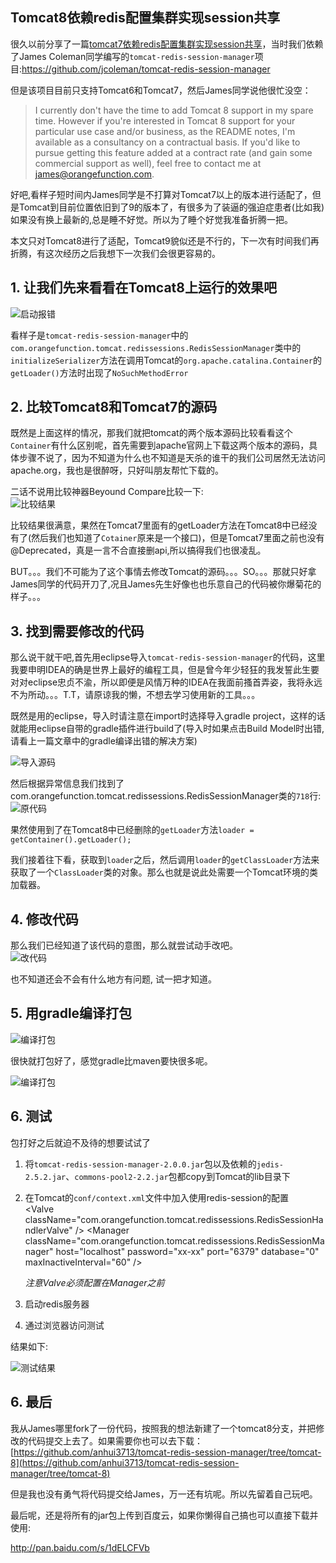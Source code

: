 ﻿## Tomcat8依赖redis配置集群实现session共享 
很久以前分享了一篇[tomcat7依赖redis配置集群实现session共享](./1.tomcat7依赖redis配置集群实现session共享.md)，当时我们依赖了James Coleman同学编写的`tomcat-redis-session-manager`项目:https://github.com/jcoleman/tomcat-redis-session-manager

但是该项目目前只支持Tomcat6和Tomcat7，然后James同学说他很忙没空：
>I currently don't have the time to add Tomcat 8 support in my spare time. However if you're interested in Tomcat 8 support for your particular use case and/or business, as the README notes, I'm available as a consultancy on a contractual basis. If you'd like to pursue getting this feature added at a contract rate (and gain some commercial support as well), feel free to contact me at james@orangefunction.com.

好吧,看样子短时间内James同学是不打算对Tomcat7以上的版本进行适配了，但是Tomcat到目前位置依旧到了9的版本了，有很多为了装逼的强迫症患者(比如我)如果没有换上最新的,总是睡不好觉。所以为了睡个好觉我准备折腾一把。

本文只对Tomcat8进行了适配，Tomcat9貌似还是不行的，下一次有时间我们再折腾，有这次经历之后我想下一次我们会很更容易的。

## 1. 让我们先来看看在Tomcat8上运行的效果吧  
![启动报错](./tomcat8-redis-session/01.启动报错.png)

看样子是`tomcat-redis-session-manager`中的`com.orangefunction.tomcat.redissessions.RedisSessionManager`类中的`initializeSerializer`方法在调用Tomcat的`org.apache.catalina.Container`的`getLoader()`方法时出现了`NoSuchMethodError`

## 2. 比较Tomcat8和Tomcat7的源码
既然是上面这样的情况，那我们就把tomcat的两个版本源码比较看看这个`Container`有什么区别呢，首先需要到apache官网上下载这两个版本的源码，具体步骤不说了，因为不知道为什么也不知道是天杀的谁干的我们公司居然无法访问apache.org，我也是很醉呀，只好叫朋友帮忙下载的。

二话不说用比较神器Beyound Compare比较一下:  
![比较结果](./tomcat8-redis-session/02.tomcat8和tomcat7对应Container类中关于getLoader的代码区别.png)

比较结果很满意，果然在Tomcat7里面有的getLoader方法在Tomcat8中已经没有了(然后我们也知道了`Cotainer`原来是一个接口)，但是Tomcat7里面之前也没有@Deprecated，真是一言不合直接删api,所以搞得我们也很凌乱。

BUT。。。我们不可能为了这个事情去修改Tomcat的源码。。。SO。。。那就只好拿James同学的代码开刀了,况且James先生好像也也乐意自己的代码被你爆菊花的样子。。。

## 3. 找到需要修改的代码  

那么说干就干吧,首先用eclipse导入`tomcat-redis-session-manager`的代码，这里我要申明IDEA的确是世界上最好的编程工具，但是曾今年少轻狂的我发誓此生要对对eclipse忠贞不渝，所以即便是风情万种的IDEA在我面前搔首弄姿，我将永远不为所动。。。T.T，请原谅我的懒，不想去学习使用新的工具。。。  

既然是用的eclipse，导入时请注意在import时选择导入gradle project，这样的话就能用eclipse自带的gradle插件进行build了(导入时如果点击Build Model时出错,请看上一篇文章中的gradle编译出错的解决方案)

![导入源码](./tomcat8-redis-session/03.导入源码.png) 

然后根据异常信息我们找到了com.orangefunction.tomcat.redissessions.RedisSessionManager类的`718`行:  
![原代码](./tomcat8-redis-session/03.原代码使用到的地方.png)  

果然使用到了在Tomcat8中已经删除的`getLoader`方法`loader = getContainer().getLoader();`  

我们接着往下看，获取到`loader`之后，然后调用`loader`的`getClassLoader`方法来获取了一个`ClassLoader`类的对象。那么也就是说此处需要一个Tomcat环境的类加载器。  

## 4. 修改代码  
那么我们已经知道了该代码的意图，那么就尝试动手改吧。  
![改代码](./tomcat8-redis-session/04.尝试修改ClassLoader获取方式.png)

也不知道还会不会有什么地方有问题, 试一把才知道。

## 5. 用gradle编译打包
 
![编译打包](./tomcat8-redis-session/05.使用gradle对修改后代码进行打包.png)  

很快就打包好了，感觉gradle比maven要快很多呢。

![编译打包](./tomcat8-redis-session/06.编译打包成功输出日志和生成文件.png)  

## 6. 测试  
包打好之后就迫不及待的想要试试了  

1. 将`tomcat-redis-session-manager-2.0.0.jar`包以及依赖的`jedis-2.5.2.jar`、`commons-pool2-2.2.jar`包都copy到Tomcat的lib目录下  
2. 在Tomcat的`conf/context.xml`文件中加入使用redis-session的配置  
    &lt;Valve className="com.orangefunction.tomcat.redissessions.RedisSessionHandlerValve" /&gt;
    &lt;Manager className="com.orangefunction.tomcat.redissessions.RedisSessionManager"
        host="localhost"
        password="xx-xx"
        port="6379"
        database="0"
        maxInactiveInterval="60"
        /&gt;
     
     *注意Valve必须配置在Manager之前*
3. 启动redis服务器  
4. 通过浏览器访问测试  

结果如下:  

![测试结果](./tomcat8-redis-session/07.测试结果.png)  

## 6. 最后  

我从James哪里fork了一份代码，按照我的想法新建了一个tomcat8分支，并把修改的代码提交上去了。如果需要你也可以去下载：  
[https://github.com/anhui3713/tomcat-redis-session-manager/tree/tomcat-8](https://github.com/anhui3713/tomcat-redis-session-manager/tree/tomcat-8)

但是我也没有勇气将代码提交给James，万一还有坑呢。所以先留着自己玩吧。

最后呢，还是将所有的jar包上传到百度云，如果你懒得自己搞也可以直接下载并使用:

http://pan.baidu.com/s/1dELCFVb